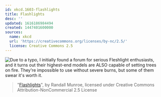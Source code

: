 ```yaml
---
id: xkcd.1603-flashlights
title: Flashlights
desc: ''
updated: 1616186984494
created: 1447401600000
sources:
  name: xkcd
  url: 'https://creativecommons.org/licenses/by-nc/2.5/'
  license: Creative Commons 2.5
---
```

![Due to a typo, I initially found a forum for serious Fleshlight enthusiasts, and it turns out their highest-end models are ALSO capable of setting trees on fire. They're impossible to use without severe burns, but some of them swear it's worth it.](https://imgs.xkcd.com/comics/flashlights.png)
> "[Flashlights](https://xkcd.com/1603/)", by Randall Munroe, licensed under Creative Commons Attribution-NonCommercial 2.5 License
